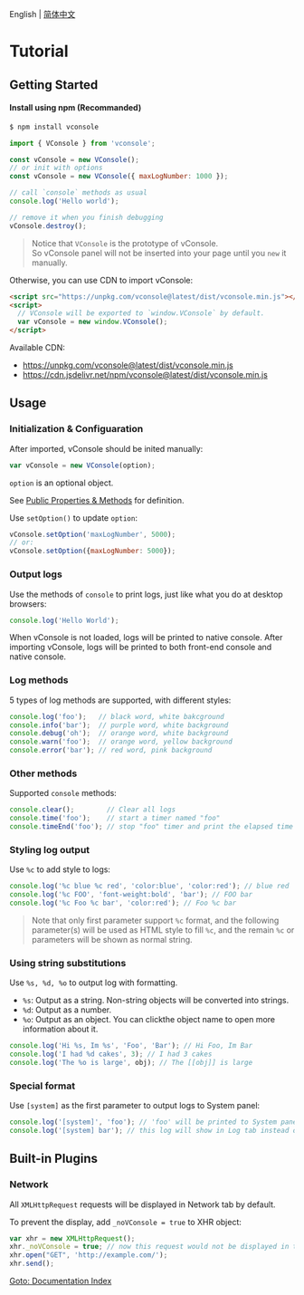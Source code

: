 English | [简体中文](./tutorial_CN.md)

Tutorial
==============================

## Getting Started


#### Install using npm (Recommanded)

```bash
$ npm install vconsole
```

```javascript
import { VConsole } from 'vconsole';

const vConsole = new VConsole();
// or init with options
const vConsole = new VConsole({ maxLogNumber: 1000 });

// call `console` methods as usual
console.log('Hello world');

// remove it when you finish debugging
vConsole.destroy();
```

> Notice that `VConsole` is the prototype of vConsole.  
> So vConsole panel will not be inserted into your page until you `new` it manually.

Otherwise, you can use CDN to import vConsole:

```html
<script src="https://unpkg.com/vconsole@latest/dist/vconsole.min.js"></script>
<script>
  // VConsole will be exported to `window.VConsole` by default.
  var vConsole = new window.VConsole();
</script>
```

Available CDN:

- https://unpkg.com/vconsole@latest/dist/vconsole.min.js
- https://cdn.jsdelivr.net/npm/vconsole@latest/dist/vconsole.min.js



## Usage

### Initialization & Configuaration

After imported, vConsole should be inited manually:

```javascript
var vConsole = new VConsole(option);
```

`option` is an optional object.

See [Public Properties & Methods](./public_properties_methods.md) for definition.

Use `setOption()` to update `option`:

```javascript
vConsole.setOption('maxLogNumber', 5000);
// or:
vConsole.setOption({maxLogNumber: 5000});
```


### Output logs

Use the methods of `console` to print logs, just like what you do at desktop browsers:

```javascript
console.log('Hello World');
```

When vConsole is not loaded, logs will be printed to native console. After importing vConsole, logs will be printed to both front-end console and native console.


### Log methods

5 types of log methods are supported, with different styles:

```javascript
console.log('foo');   // black word, white bakcground
console.info('bar');  // purple word, white background
console.debug('oh');  // orange word, white background
console.warn('foo');  // orange word, yellow background
console.error('bar'); // red word, pink background
```


### Other methods

Supported `console` methods:

```javascript
console.clear();        // Clear all logs
console.time('foo');    // start a timer named "foo"
console.timeEnd('foo'); // stop "foo" timer and print the elapsed time
```


### Styling log output

Use `%c` to add style to logs:

```javascript
console.log('%c blue %c red', 'color:blue', 'color:red'); // blue red
console.log('%c FOO', 'font-weight:bold', 'bar'); // FOO bar
console.log('%c Foo %c bar', 'color:red'); // Foo %c bar
```

> Note that only first parameter support `%c` format, and the following parameter(s) will be used as HTML style to fill `%c`, and the remain `%c` or parameters will be shown as normal string.


### Using string substitutions

Use `%s, %d, %o` to output log with formatting.

- `%s`: Output as a string. Non-string objects will be converted into strings.
- `%d`: Output as a number.
- `%o`: Output as an object. You can clickthe object name to open more information about it.

```javascript
console.log('Hi %s, Im %s', 'Foo', 'Bar'); // Hi Foo, Im Bar
console.log('I had %d cakes', 3); // I had 3 cakes
console.log('The %o is large', obj); // The [[obj]] is large
```


### Special format

Use `[system]` as the first parameter to output logs to System panel:

```javascript
console.log('[system]', 'foo'); // 'foo' will be printed to System panel
console.log('[system] bar'); // this log will show in Log tab instead of System panel
```



## Built-in Plugins

### Network

All `XMLHttpRequest` requests will be displayed in Network tab by default.

To prevent the display, add `_noVConsole = true` to XHR object:

```javascript
var xhr = new XMLHttpRequest();
xhr._noVConsole = true; // now this request would not be displayed in tab
xhr.open("GET", 'http://example.com/');
xhr.send();
```


[Goto: Documentation Index](./a_doc_index.md)